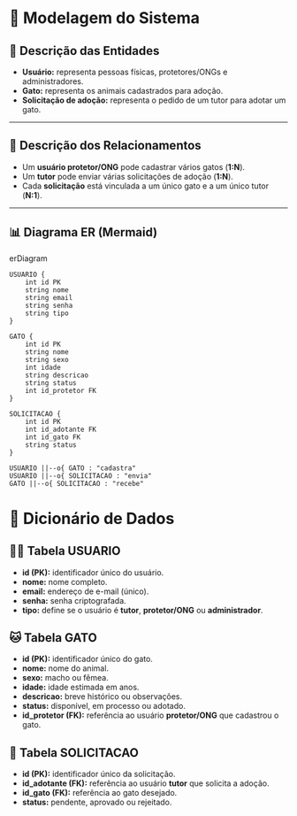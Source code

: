 # 📐 Modelagem do Sistema

## 🧩 Descrição das Entidades
- **Usuário:** representa pessoas físicas, protetores/ONGs e administradores.  
- **Gato:** representa os animais cadastrados para adoção.  
- **Solicitação de adoção:** representa o pedido de um tutor para adotar um gato.  

---

## 🔗 Descrição dos Relacionamentos
- Um **usuário protetor/ONG** pode cadastrar vários gatos (**1:N**).  
- Um **tutor** pode enviar várias solicitações de adoção (**1:N**).  
- Cada **solicitação** está vinculada a um único gato e a um único tutor (**N:1**).  

---

## 📊 Diagrama ER (Mermaid)

erDiagram
   
    USUARIO {
        int id PK
        string nome
        string email
        string senha
        string tipo
    }

    GATO {
        int id PK
        string nome
        string sexo
        int idade
        string descricao
        string status
        int id_protetor FK
    }

    SOLICITACAO {
        int id PK
        int id_adotante FK
        int id_gato FK
        string status
    }
    
    USUARIO ||--o{ GATO : "cadastra"
    USUARIO ||--o{ SOLICITACAO : "envia"
    GATO ||--o{ SOLICITACAO : "recebe"


# 📖 Dicionário de Dados  

## 🧑‍💻 Tabela USUARIO  
- **id (PK):** identificador único do usuário.  
- **nome:** nome completo.  
- **email:** endereço de e-mail (único).  
- **senha:** senha criptografada.  
- **tipo:** define se o usuário é **tutor**, **protetor/ONG** ou **administrador**.  

## 🐱 Tabela GATO  
- **id (PK):** identificador único do gato.  
- **nome:** nome do animal.  
- **sexo:** macho ou fêmea.  
- **idade:** idade estimada em anos.  
- **descricao:** breve histórico ou observações.  
- **status:** disponível, em processo ou adotado.  
- **id_protetor (FK):** referência ao usuário **protetor/ONG** que cadastrou o gato.  

## 📩 Tabela SOLICITACAO  
- **id (PK):** identificador único da solicitação.  
- **id_adotante (FK):** referência ao usuário **tutor** que solicita a adoção.  
- **id_gato (FK):** referência ao gato desejado.  
- **status:** pendente, aprovado ou rejeitado.  
